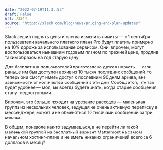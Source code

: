 ```yaml
---
date: "2022-07-19T11:31:53"
draft: False
url: /3244
source: "https://slack.com/blog/news/pricing-and-plan-updates"
---
```


Slack решил поднять цены и слегка изменить лимиты — с 1 сентября пользователи начального платного плана Pro будут платить примерно на 10% дороже за использование сервисом. Они, впрочем, могут воспользоваться нынешним годовым планом по прежней цене, продлив таким образом на год старую цену.

Для бесплатных пользователей приготовлена другая новость — если раньше им был доступен архив из 10 тысяч последних сообщений, то теперь они смогут иметь доступ к последним 90 дням архива, вне зависимости от количества сообщений в эти дни. Сообщается, что так будет удобнее — мол, вы всегда будете знать, когда старые сообщения станут недоступными.

Впрочем, это больше походит на урезание расходов — маленькая группа из нескольких человек, ведущая не очень активную переписку в мессенджере, может и не обменяться 10 тысячами сообщений за три месяца. 

В общем, поневоле как-то задумаешься, а не перейти ли такой маленькой группой на бесплатный вариант Mattermost на самом начальном хостинг-плане и не иметь никаких ограничений всего за 6 долларов в месяц?
